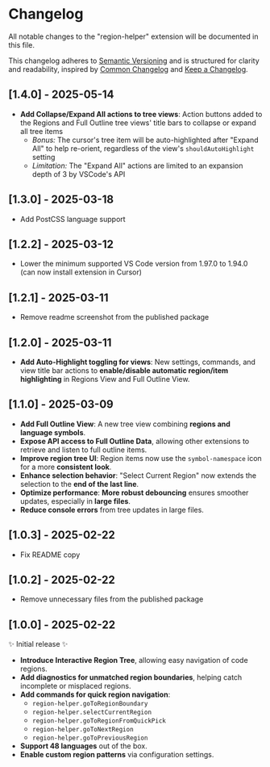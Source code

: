 # Changelog

All notable changes to the "region-helper" extension will be documented in this file.

This changelog adheres to [Semantic Versioning](https://semver.org/spec/v2.0.0.html) and is structured for clarity and readability, inspired by [Common Changelog](https://common-changelog.org/) and [Keep a Changelog](https://keepachangelog.com/en/1.1.0/).

## [1.4.0] - 2025-05-14

- **Add Collapse/Expand All actions to tree views**: Action buttons added to the Regions and Full Outline tree views' title bars to collapse or expand all tree items
  - *Bonus:* The cursor's tree item will be auto-highlighted after "Expand All" to help re-orient, regardless of the view's `shouldAutoHighlight` setting
  - *Limitation:* The "Expand All" actions are limited to an expansion depth of 3 by VSCode's API

## [1.3.0] - 2025-03-18

- Add PostCSS language support

## [1.2.2] - 2025-03-12

- Lower the minimum supported VS Code version from 1.97.0 to 1.94.0 (can now install extension in Cursor)

## [1.2.1] - 2025-03-11

- Remove readme screenshot from the published package

## [1.2.0] - 2025-03-11

- **Add Auto-Highlight toggling for views**: New settings, commands, and view title bar actions to **enable/disable automatic region/item highlighting** in Regions View and Full Outline View.

## [1.1.0] - 2025-03-09

- **Add Full Outline View**: A new tree view combining **regions and language symbols**.
- **Expose API access to Full Outline Data**, allowing other extensions to retrieve and listen to full outline items.
- **Improve region tree UI**: Region items now use the `symbol-namespace` icon for a more **consistent look**.
- **Enhance selection behavior**: "Select Current Region" now extends the selection to the **end of the last line**.
- **Optimize performance**: **More robust debouncing** ensures smoother updates, especially in **large files**.
- **Reduce console errors** from tree updates in large files.

## [1.0.3] - 2025-02-22

- Fix README copy

## [1.0.2] - 2025-02-22

- Remove unnecessary files from the published package

## [1.0.0] - 2025-02-22

✨ Initial release ✨

- **Introduce Interactive Region Tree**, allowing easy navigation of code regions.
- **Add diagnostics for unmatched region boundaries**, helping catch incomplete or misplaced regions.
- **Add commands for quick region navigation**:
  - `region-helper.goToRegionBoundary`
  - `region-helper.selectCurrentRegion`
  - `region-helper.goToRegionFromQuickPick`
  - `region-helper.goToNextRegion`
  - `region-helper.goToPreviousRegion`
- **Support 48 languages** out of the box.
- **Enable custom region patterns** via configuration settings.
